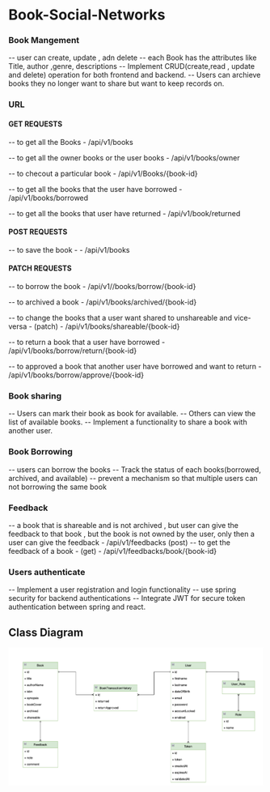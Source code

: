 # Book-Social-Networks

### Book Mangement 
-- user can create, update , adn delete
-- each Book has the attributes like Title, author ,genre, descriptions
-- Implement CRUD(create,read , update and delete) operation for both frontend and backend.
-- Users can archieve books they no longer want to share but want to keep records on.

### URL

#### GET REQUESTS

-- to get all the Books -  /api/v1/books

-- to get all the owner books or the user books - /api/v1/books/owner

-- to checout a particular book - /api/v1/Books/{book-id}

-- to get all the books that the user have borrowed - /api/v1/books/borrowed 

-- to get all the books that user have returned - /api/v1/book/returned


#### POST REQUESTS

-- to save the book -  - /api/v1/books

#### PATCH REQUESTS

-- to borrow the book - /api/v1//books/borrow/{book-id}

-- to archived a book - /api/v1/books/archived/{book-id}

-- to change the books that a user want shared to unshareable and vice-versa - (patch) - /api/v1/books/shareable/{book-id}

-- to return a book that a user have borrowed - /api/v1/books/borrow/return/{book-id}

-- to approved a book that another user have borrowed and want to return - /api/v1/books/borrow/approve/{book-id}


### Book sharing 
-- Users can mark their book as book for available. 
-- Others can view the list of available books.
-- Implement a functionality to share a book with another user. 

### Book Borrowing 
-- users can borrow the books 
-- Track the status of each books(borrowed, archived, and available)
-- prevent a mechanism so that multiple users can not borrowing the same book 

### Feedback 
-- a book that is shareable and is not archived , but  user can give the feedback to that book , but the book is not owned by the user, only then a user can give the feedback  - /api/v1/feedbacks (post)
-- to get the feedback of a book - (get) - /api/v1/feedbacks/book/{book-id}

### Users authenticate 
-- Implement a user registration and login functionality
-- use spring security for backend authentications 
-- Integrate JWT for secure token authentication between spring and react.



## Class Diagram

![screenshot](class-diagram.png)


